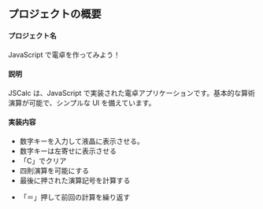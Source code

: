## プロジェクトの概要

#### プロジェクト名

JavaScript で電卓を作ってみよう！

#### 説明

JSCalc は、JavaScript で実装された電卓アプリケーションです。基本的な算術演算が可能で、シンプルな UI を備えています。

#### 実装内容

- 数字キーを入力して液晶に表示させる。
- 数字キーは左寄せに表示させる
- 「C」でクリア
- 四則演算を可能にする
- 最後に押された演算記号を計算する
<!-- - 液晶範囲以上の入力はできないようにする -->
<!-- - 演算記号(+,-,÷,×)と「＝」は押しても液晶に表示させない（既に数字がある場合でも） -->
- 「＝」押して前回の計算を繰り返す

<!-- #### memo

HTML

[onclick="get_value(this)"]

HTML の onclick は、HTML 要素に対してクリックイベントが発生したときに JavaScript コードを実行するための属性です。

[get_value(this)]

要素を引数として JavaScript 関数 get_value を呼び出す設定です。
(this)はクリックされたクリックされたボタン要素を指します。


[ハイフン（-）]

ハイフンを使って名前をつけるのは、JavaScriptの識別子（変数名やオブジェクト名）としては無効です。
ハイフンは減算演算子と見なされてしまうためです。
（ブラケット記法で対応） -->
